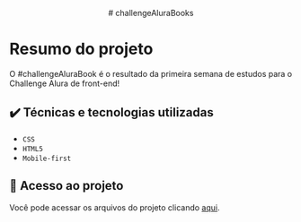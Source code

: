 



<p align="center"># challengeAluraBooks</p>



# Resumo do projeto
O #challengeAluraBook é o resultado da primeira semana de estudos para o Challenge Alura de front-end!

## ✔️ Técnicas e tecnologias utilizadas

- ``CSS``
- ``HTML5``
- ``Mobile-first``

## 📁 Acesso ao projeto
Você pode acessar os arquivos do projeto clicando [aqui](https://github.com/cauanamorim/challengeAluraBooks).
